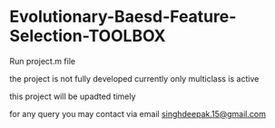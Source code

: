 # Evolutionary-Baesd-Feature-Selection-TOOLBOX

Run project.m file 

the project is not fully developed 
currently only multiclass is active 

this project will be upadted timely 

for any query you may contact via email singhdeepak.15@gmail.com
